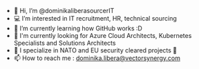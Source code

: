 - 👋 Hi, I’m @dominikaliberasourcerIT
- 💻 I’m interested in IT recruitment, HR, technical sourcing
- 🌱 I’m currently learning how GitHub works :D
- 👀 I'm currently looking for Azure Cloud Architects, Kubernetes Specialists and Solutions Architects
- 🎯 I specialize in NATO and EU security cleared projects 🔐
- 📫 How to reach me : dominika.libera@vectorsynergy.com

<!---
dominikaliberasourcerIT/dominikaliberasourcerIT is a ✨ special ✨ repository because its `README.md` (this file) appears on your GitHub profile.
You can click the Preview link to take a look at your changes.
--->
